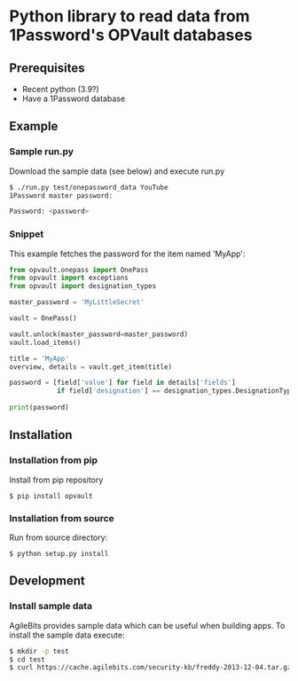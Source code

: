 # Python library to read data from 1Password's OPVault databases

## Prerequisites
* Recent python (3.9?)
* Have a 1Password database

## Example
### Sample run.py
Download the sample data (see below) and execute run.py
```bash
$ ./run.py test/onepassword_data YouTube
1Password master password:

Password: <password>
```

### Snippet
This example fetches the password for the item named 'MyApp':

```python
from opvault.onepass import OnePass
from opvault import exceptions
from opvault import designation_types

master_password = 'MyLittleSecret'

vault = OnePass()

vault.unlock(master_password=master_password)
vault.load_items()

title = 'MyApp'
overview, details = vault.get_item(title)

password = [field['value'] for field in details['fields']
            if field['designation'] == designation_types.DesignationTypes.PASSWORD][0]
 
print(password)
```

## Installation
### Installation from pip
Install from pip repository
```
$ pip install opvault
```

### Installation from source
Run from source directory:
```
$ python setup.py install
```

## Development
### Install sample data
AgileBits provides sample data which can be useful when building apps. To install the sample data execute:
```bash
$ mkdir -p test
$ cd test
$ curl https://cache.agilebits.com/security-kb/freddy-2013-12-04.tar.gz | tar xfz -
```
